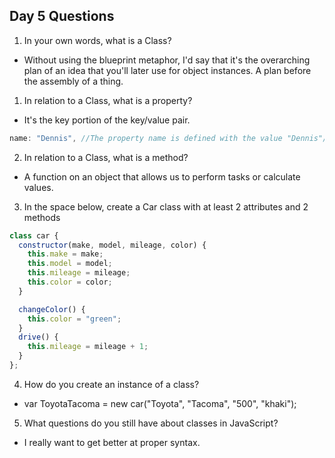 ## Day 5 Questions

1. In your own words, what is a Class?
- Without using the blueprint metaphor, I'd say that it's the overarching plan of an idea that you'll later use for object instances. A plan before the assembly of a thing.

1. In relation to a Class, what is a property?
- It's the key portion of the key/value pair.
```JavaScript
name: "Dennis", //The property name is defined with the value "Dennis"//
```


2. In relation to a Class, what is a method?
- A function on an object that allows us to perform tasks or calculate values.

3. In the space below, create a Car class with at least 2 attributes and 2 methods
```JavaScript
class car {
  constructor(make, model, mileage, color) {
    this.make = make;
    this.model = model;
    this.mileage = mileage;
    this.color = color;
  }

  changeColor() {
    this.color = "green";
  }
  drive() {
    this.mileage = mileage + 1;
  }
};
```




4. How do you create an instance of a class?
- var ToyotaTacoma = new car("Toyota", "Tacoma", "500", "khaki");

5. What questions do you still have about classes in JavaScript?
- I really want to get better at proper syntax.
